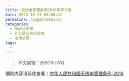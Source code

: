 ```yaml
---
title: 无线电管理条例2016年修订版
date: 2023-10-21 00:08:42
permalink: /pages/68ecc6/
categories:
  - HamCQ手册
  - 什么是业余无线电
  - 法律法规
tags:
  - 
---
```


> 本文编辑：@BG5UWQ

细则内容请前往查看：[中华人民共和国无线电管理条例-2016](https://www.gov.cn/zhengce/content/2016-11/25/content_5137687.htm)